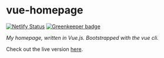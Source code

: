 # vue-homepage

[![Netlify Status](https://api.netlify.com/api/v1/badges/c50a0330-2b5c-434a-8848-15f6891d22e4/deploy-status)](https://app.netlify.com/sites/goofy-allen-3e0d28/deploys)
[![Greenkeeper badge](https://badges.greenkeeper.io/ztoben/vue-homepage.svg)](https://greenkeeper.io/)

_My homepage, written in Vue.js. Bootstrapped with the vue cli._

Check out the live version [here](https://toben.dev/).
